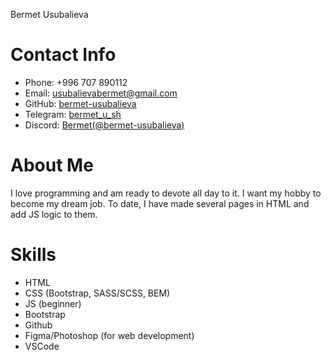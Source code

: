 Bermet Usubalieva
# Contact Info
* Phone: +996 707 890112
* Email: usubalievabermet@gmail.com
* GitHub: 
[bermet-usubalieva](https://github.com/bermet-usubalieva)
* Telegram: [bermet_u_sh](http://t.me//bermet_u_sh)
* Discord: [Bermet(@bermet-usubalieva)](https://discordapp.com/users/1099017031174594570/)

# About Me
I love programming and am ready to devote all day to it. I want my hobby to become my dream job. To date, I have made several pages in HTML and add JS logic to them.

# Skills
* HTML
* CSS (Bootstrap, SASS/SCSS, BEM)
* JS (beginner)
* Bootstrap
* Github
* Figma/Photoshop (for web development)
* VSCode